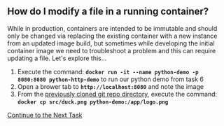 ## How do I modify a file in a running container?
While in production, containers are intended to be immutable and should only be changed via replacing the existing container with a new instance from an updated image build, but sometimes while developing the initial container image we need to troubleshoot a problem and this can require updating a file. Let's explore this...

 1. Execute the command: **`docker run -it --name python-demo -p 8080:8080 python-http-demo`** to run our python demo from task 6
 2. Open a brower tab to **`http://localhost:8080`** and note the image
 3. From the [previously cloned git repo directory](https://github.com/Burwood/python-http), execute the command: **`docker cp src/duck.png python-demo:/app/logo.png`**
 
[Continue to the Next Task](https://github.com/Burwood/containers101/blob/master/containers_lab/task_10.md)
